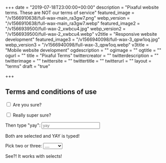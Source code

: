 +++
date = "2019-07-18T23:00:00+00:00"
description = "Pixaful website terms. These are NOT our terms of service"
featured_image = "/v1566910638/full-wax-main_ra3gw7.png"
webp_version = "/v1566910638/full-wax-main_ra3gw7.webp"
featured_image2 = "/v1566939500/full-wax-2_xwbcu4.jpg"
webp_version2 = "/v1566939500/full-wax-2_xwbcu4.webp"
v2title = "Responsive website development"
featured_image3 = "/v1566940098/full-wax-3_qpw1oq.jpg"
webp_version3 = "/v1566940098/full-wax-3_qpw1oq.webp"
v3title = "Mobile website development"
ogdescription = ""
ogimage = ""
ogtitle = ""
ogurl = ""
title = "Pixaful Terms"
twittercreator = ""
twitterdescription = ""
twitterimage = ""
twittersite = ""
twittertitle = ""
twitterurl = ""
layout = "terms"
draft = "true"



+++

<h2>Terms and conditions of use</h2>
<p><label><input type="checkbox" id="example1"> Are you sure?</label></p>
    <p class="conditional" data-condition="#example1">
        <label><input type="checkbox" name="example2"> Really super sure?</label>
    </p>
    <p class="conditional" data-condition="#example1 && example2">
        <label>Then type "yay": </label>
        <input type="text" name="yay" placeholder="yay">
    </p>
    <!-- This will be shown only if BOTH examle1 and examle2 are checked AND 'yay' typed in examle3 -->
    <p class="conditional msg" 
       data-condition="#example1 && example2 && yay == 'yay'">
        Both are selected and YAY is typed!
    </p>
    <p>
        <label>Pick two or three:</label>
        <select class="select" name="-example_5">
            <option>....</option>
            <option value="one">One!</option>
            <option value="two">Two!</option>
            <option value="three">Three!</option>
            <option value="four">Four!</option>
        </select>
    </p>
    <!-- NOTE: IE browsers do not support *.includes(...) function. 
        So on production, it is better to use (-example_5 == 'two') || (-example_5 == 'three') -->
    <div class="conditional msg" 
         data-condition="(-example_5 == 'two') || (-example_5 == '-example_5')">
        See?! It works with selects!
    </div>
</body>